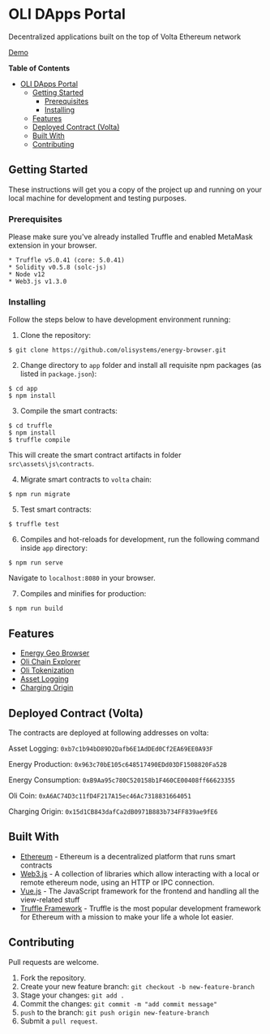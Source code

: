 
# OLI DApps Portal
Decentralized applications built on the top of Volta Ethereum network 

[Demo](oli-chain.com)

**Table of Contents**
- [OLI DApps Portal](#oli-dapps-portal)
	- [Getting Started](#getting-started)
		- [Prerequisites](#prerequisites)
		- [Installing](#installing)
	- [Features](#features)
	- [Deployed Contract (Volta)](#deployed-contract-volta)
	- [Built With](#built-with)
	- [Contributing](#contributing)

## Getting Started
These instructions will get you a copy of the project up and running on your local machine for development and testing purposes. 

### Prerequisites
Please make sure you've already installed Truffle and enabled MetaMask extension in your browser.

```
* Truffle v5.0.41 (core: 5.0.41)
* Solidity v0.5.8 (solc-js)
* Node v12
* Web3.js v1.3.0
```

### Installing
Follow the steps below to have development environment running:
1. Clone the repository:
```
$ git clone https://github.com/olisystems/energy-browser.git
```

2. Change directory to `app` folder and install all requisite npm packages (as listed in `package.json`):
```
$ cd app
$ npm install
```
3. Compile the smart contracts:
```
$ cd truffle
$ npm install
$ truffle compile
```
This will create the smart contract artifacts in folder `src\assets\js\contracts`.

4. Migrate smart contracts to `volta` chain:
```
$ npm run migrate
```

5. Test smart contracts:
```
$ truffle test
```

6. Compiles and hot-reloads for development, run the following command inside `app` directory:
```
$ npm run serve
```
Navigate to `localhost:8080` in your browser.

7. Compiles and minifies for production:
```
$ npm run build
```
## Features
* [Energy Geo Browser](./app/src/components/browser/Browser.md)
* [Oli Chain Explorer](./app/src/components/explorer/Explorer.md)
* [Oli Tokenization](./app/src/components/tokenization/Tokenization.md)
* [Asset Logging](./app/src/components/logging/AssetLogging.md)
* [Charging Origin](./app/src/components/logging/ChargingOrigin.md)
  
## Deployed Contract (Volta)
The contracts are deployed at following addresses on volta:

Asset Logging: `0xb7c1b94bD89D2Dafb6E1AdDEd0Cf2EA69EE0A93F`

Energy Production: `0x963c70bE105c648517490EDd03DF1508820Fa52B`

Energy Consumption: `0xB9Aa95c780C520158b1F460CE00408ff66623355`

Oli Coin: `0xA6AC74D3c11fD4F217A15ec46Ac7318831664051`

Charging Origin: `0x15d1CB843dafCa2dB0971B883b734FF839ae9fE6`


## Built With
* [Ethereum](https://www.ethereum.org/) - Ethereum is a decentralized platform that runs smart contracts
* [Web3.js](https://web3js.readthedocs.io/en/v1.2.7/#web3-js-ethereum-javascript-api) - A collection of libraries which allow interacting with a local or remote ethereum node, using an HTTP or IPC connection.
* [Vue.js](https://vuejs.org/) - The JavaScript framework for the frontend and handling all the view-related stuff
* [Truffle Framework](http://truffleframework.com/) - Truffle is the most popular development framework for Ethereum with a mission to make your life a whole lot easier.
  
## Contributing
Pull requests are welcome.

1. Fork the repository.
2. Create your new feature branch: `git checkout -b new-feature-branch`
3. Stage your changes: `git add .`
4. Commit the changes: `git commit -m "add commit message"`
5. `push` to the branch: `git push origin new-feature-branch`
6. Submit a `pull request`.